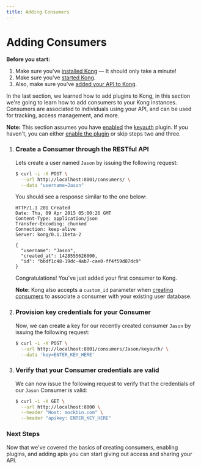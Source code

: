 ```yaml
---
title: Adding Consumers
---
```


# Adding Consumers

<div class="alert alert-warning">
  <strong>Before you start:</strong>
  <ol>
    <li>Make sure you've <a href="/install/">installed Kong</a> &mdash; It should only take a minute!</li>
    <li>Make sure you've <a href="/docs/{{page.kong_version}}/getting-started/quickstart">started Kong</a>.</li>
    <li>Also, make sure you've <a href="/docs/{{page.kong_version}}/getting-started/adding-your-api">added your API to Kong</a>.</li>
  </ol>
</div>

In the last section, we learned how to add plugins to Kong, in this section we're going to learn how to add consumers to your Kong instances. Consumers are associated to individuals using your API, and can be used for tracking, access management, and more.

**Note:** This section assumes you have [enabled][enabling-plugins] the [keyauth][keyauth] plugin. If you haven't, you can either [enable the plugin][enabling-plugins] or skip steps two and three.

1. ### Create a Consumer through the RESTful API

    Lets create a user named `Jason` by issuing the following request:

    ```bash
    $ curl -i -X POST \
      --url http://localhost:8001/consumers/ \
      --data "username=Jason"
    ```

    You should see a response similar to the one below:

    ```http
    HTTP/1.1 201 Created
    Date: Thu, 09 Apr 2015 05:00:26 GMT
    Content-Type: application/json
    Transfer-Encoding: chunked
    Connection: keep-alive
    Server: kong/0.1.1beta-2

    {
      "username": "Jason",
      "created_at": 1428555626000,
      "id": "bbdf1c48-19dc-4ab7-cae0-ff4f59d87dc9"
    }
    ```

    Congratulations! You've just added your first consumer to Kong.

    **Note:** Kong also accepts a `custom_id` parameter when [creating consumers][API-consumers] to associate a consumer with your existing user database.

2. ### Provision key credentials for your Consumer

    Now, we can create a key for our recently created consumer `Jason` by issuing the following request:

    ```bash
    $ curl -i -X POST \
      --url http://localhost:8001/consumers/Jason/keyauth/ \
      --data 'key=ENTER_KEY_HERE'
    ```

3. ### Verify that your Consumer credentials are valid

    We can now issue the following request to verify that the credentials of our `Jason` Consumer is valid:

    ```bash
    $ curl -i -X GET \
      --url http://localhost:8000 \
      --header "Host: mockbin.com" \
      --header "apikey: ENTER_KEY_HERE"
    ```

### Next Steps

Now that we've covered the basics of creating consumers, enabling plugins, and adding apis you can start giving out access and sharing your API.

[keyauth]: /plugins/key-authentication
[API-consumers]: /docs/{{page.kong_version}}/admin-api#create-consumer
[enabling-plugins]: /docs/{{page.kong_version}}/getting-started/enabling-plugins
